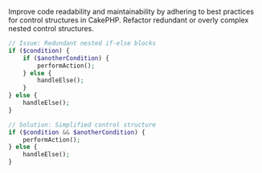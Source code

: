 Improve code readability and maintainability by adhering to best practices for control structures in CakePHP. Refactor redundant or overly complex nested control structures.

```php
// Issue: Redundant nested if-else blocks
if ($condition) {
    if ($anotherCondition) {
        performAction();
    } else {
        handleElse();
    }
} else {
    handleElse();
}

// Solution: Simplified control structure
if ($condition && $anotherCondition) {
    performAction();
} else {
    handleElse();
}
```

<!-- Codacy PatPatBot reviewed: 2024-06-19T13:30:25.494Z -->
